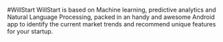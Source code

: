 #WillStart
WillStart is based on Machine learning, predictive analytics and Natural Language Processing, packed in an handy and awesome Android app to identify the current market trends and recommend unique features for your startup.
